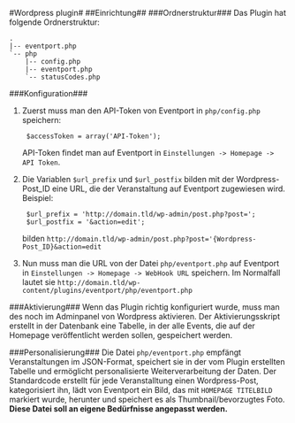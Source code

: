 #Wordpress plugin#
##Einrichtung##
###Ordnerstruktur###
Das Plugin hat folgende Ordnerstruktur:

    .
    |-- eventport.php
    `-- php
        |-- config.php
        |-- eventport.php
        `-- statusCodes.php
###Konfiguration###
1. Zuerst muss man den API-Token von Eventport in `php/config.php` speichern:

        $accessToken = array('API-Token');

    API-Token findet man auf Eventport in `Einstellungen -> Homepage -> API Token`.
2. Die Variablen `$url_prefix` und `$url_postfix` bilden mit der Wordpress-Post_ID eine URL, die der Veranstaltung auf Eventport zugewiesen wird. Beispiel: 

        $url_prefix = 'http://domain.tld/wp-admin/post.php?post=';
        $url_postfix = '&action=edit';
    bilden `http://domain.tld/wp-admin/post.php?post='{Wordpress-Post_ID}&action=edit`
3. Nun muss man die URL von der Datei `php/eventport.php` auf Eventport in `Einstellungen -> Homepage -> WebHook URL` speichern. Im Normalfall lautet sie `http://domain.tld/wp-content/plugins/eventport/php/eventport.php`

###Aktivierung###
Wenn das Plugin richtig konfiguriert wurde, muss man des noch im Adminpanel von Wordpress aktivieren. Der Aktivierungsskript erstellt in der Datenbank eine Tabelle, in der alle Events, die auf der Homepage veröffentlicht werden sollen, gespeichert werden.

###Personalisierung###
Die Datei `php/eventport.php` empfängt Veranstaltungen im JSON-Format, speichert sie in der vom Plugin erstellten Tabelle und ermöglicht personalisierte Weiterverarbeitung der Daten. Der Standardcode erstellt für jede Veranstalltung einen Wordpress-Post, kategorisiert ihn, lädt von Eventport ein Bild, das mit `HOMEPAGE TITELBILD` markiert wurde, herunter und speichert es als Thumbnail/bevorzugtes Foto. **Diese Datei soll an eigene Bedürfnisse angepasst werden.**


